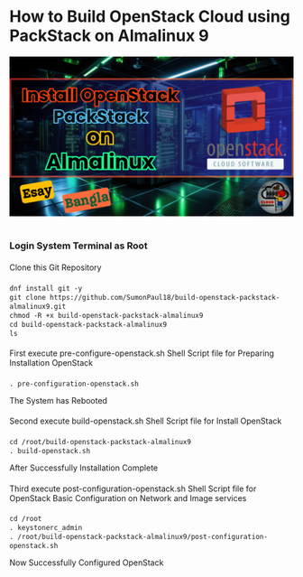 # How to Build OpenStack Cloud using PackStack on Almalinux 9
#### 
![OpenStack](https://github.com/SumonPaul18/build-openstack-packstack-almalinux9/blob/main/InstallOpenStack.png)
#
### Login System Terminal as Root
####
Clone this Git Repository
####
    dnf install git -y
    git clone https://github.com/SumonPaul18/build-openstack-packstack-almalinux9.git
    chmod -R +x build-openstack-packstack-almalinux9
    cd build-openstack-packstack-almalinux9
    ls
####
First execute pre-configure-openstack.sh Shell Script file for Preparing Installation OpenStack
####
    . pre-configuration-openstack.sh
The System has Rebooted
####
Second execute build-openstack.sh Shell Script file for Install OpenStack
####
    cd /root/build-openstack-packstack-almalinux9
    . build-openstack.sh
After Successfully Installation Complete
####
Third execute post-configuration-openstack.sh Shell Script file for OpenStack Basic Configuration on Network and Image services
####
    cd /root
    . keystonerc_admin
    . /root/build-openstack-packstack-almalinux9/post-configuration-openstack.sh
Now Successfully Configured OpenStack 
